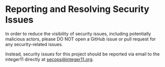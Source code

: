 # Reporting and Resolving Security Issues

In order to reduce the visibility of security issues, including potentially
malicious actors, please DO NOT open a GitHub issue or pull request for any
security-related issues.

Instead, security issues for this project should be reported via email to the
integer11 directly at secops@integer11.org.

